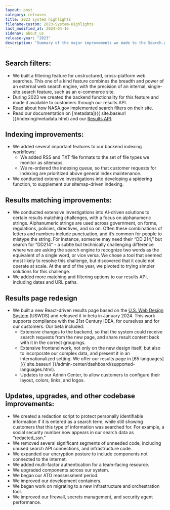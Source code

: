 ```yaml
---
layout: post
category: releases
title: 2023 system highlights
filename-custom: 2023-System-Highlights
last_modified_at: 2024-04-16
sidenav: about_us
release-year: "2023"
description: "Summary of the major improvements we made to the Search.gov system during 2023."
---
```


## Search filters: 
* We built a filtering feature for unstructured, cross-platform web searches. This one of a kind feature combines the breadth and power of an external web search engine, with the precision of an internal, single-site search feature, such as an e-commerce site.  
* During 2023 we created the backend functionality for this feature and made it available to customers through our results API. 
* Read about how NASA.gov implemented search filters on their site.
* Read our documentation on [metadata]({{ site.baseurl }}/indexing/metadata.html) and our [Results API](https://open.gsa.gov/api/searchgov-results/).

## Indexing improvements:
* We added several important features to our backend indexing workflows:
  * We added RSS and TXT file formats to the set of file types we monitor as sitemaps.
  * We re-ordered the indexing queue, so that customer requests for indexing are prioritized above general index maintenance.
* We conducted extensive investigations into developing a spidering function, to supplement our sitemap-driven indexing. 

## Results matching improvements:
* We conducted extensive investigations into AI-driven solutions to certain results matching challenges, with a focus on alphanumeric strings. Alphanumeric strings are used across government, on forms, regulations, policies, directives, and so on. Often these combinations of letters and numbers include punctuation, and it’s common for people to mistype the string. For instance, someone may need their “DD 214,” but search for “DD214” - a subtle but technically challenging difference where we are asking the search engine to recognize two words as the equivalent of a single word, or vice versa. We chose a tool that seemed most likely to resolve this challenge, but discovered that it could not operate at scale. At the end of the year, we pivoted to trying simpler solutions for this challenge.
* We added more matching and filtering options to our results API, including dates and URL paths.

## Results page redesign
* We built a new React-driven results page based on the [U.S. Web Design System](https://designsystem.digital.gov/) (USWDS) and released it in beta in January 2024. This work supports compliance with the 21st Century IDEA, for ourselves and for our customers. Our beta included:
  * Extensive changes to the backend, so that the system could receive search requests from the new page, and share result content back with it in the correct groupings. 
  * Extensive frontend work, not only on the new design itself, but also to incorporate our complex data, and present it in an internationalized setting. We offer our results page in [65 languages]({{ site.baseurl }}/admin-center/dashboard/supported-languages.html).
  * Updates to our Admin Center, to allow customers to configure their layout, colors, links, and logos.

## Updates, upgrades, and other codebase improvements:
* We created a redaction script to protect personally identifiable information if it is entered as a search term, while still showing customers that this type of information was searched for. For example, a social security number now appears in our search data as “redacted_ssn.”
* We removed several significant segments of unneeded code, including unused search API connections, and infrastructure code.
* We expanded our encryption posture to include components not connected to the internet.
* We added multi-factor authentication for a team-facing resource.
* We upgraded components across our system.
* We began our ATO reassessment period.
* We improved our development containers.
* We began work on migrating to a new infrastructure and orchestration tool.
* We improved our firewall, secrets management, and security agent performance.
